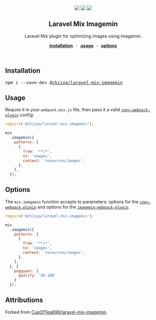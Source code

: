 <br />
<div align="center">
  <p align="center">
    <a href="https://opensource.org/licenses/MIT" target="_blank"><img src="https://img.shields.io/badge/license-MIT-green.svg"></a>
    <a href="https://www.npmjs.com/package/@chiiya/laravel-mix-imagemin" target="_blank"><img src="https://img.shields.io/npm/v/@chiiya/laravel-mix-imagemin.svg"></a>
    <a href="https://prettier.io" target="_blank"><img src="https://img.shields.io/badge/code_style-prettier-ff69b4.svg?style=flat"></a>
  </p>

  <strong>
    <h2 align="center">Laravel Mix Imagemin</h2>
  </strong>

  <p align="center">
    Laravel Mix plugin for optimizing images using imagemin.
  </p>

  <p align="center">
    <strong>
    <a href="#installation">installation</a>
      &nbsp; &middot; &nbsp;
      <a href="#usage">usage</a>
      &nbsp; &middot; &nbsp;
      <a href="#options">options</a>
    </strong>
  </p>
</div>
<br />

## Installation

<pre>npm i --save-dev <a href="https://www.npmjs.com/package/@chiiya/laravel-mix-imagemin">@chiiya/laravel-mix-imagemin</a></pre>

## Usage
Require it in your `webpack.mix.js` file, then pass it a valid [`copy-webpack-plugin`](https://webpack.js.org/plugins/copy-webpack-plugin/)
config:

```js
require('@chiiya/laravel-mix-imagemin');

mix
  .imagemin({
    patterns: [
      {
        from: '**/*',
        to: 'images',
        context: 'resources/images',
      },
    ],
  });
```

## Options

The `mix.imagemin` function accepts to parameters: options for the [`copy-webpack-plugin`](https://webpack.js.org/plugins/copy-webpack-plugin/)
and options for the [`imagemin-webpack-plugin`](https://github.com/Klathmon/imagemin-webpack-plugin).

```js
require('@chiiya/laravel-mix-imagemin');

mix
  .imagemin({
    patterns: [
      {
        from: '**/*',
        to: 'images',
        context: 'resources/images',
      },
    ],
  }, {
    pngquant: {
      quality: '95-100'
    }
  });
```

## Attributions
Forked from [CupOfTea696/laravel-mix-imagemin](https://github.com/CupOfTea696/laravel-mix-imagemin).
